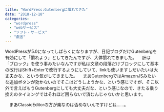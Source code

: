```yaml
---
title: "WordPress:Gutenbergに慣れてきた"
date: "2018-12-18"
categories: 
  - "wordpress"
  - "webサービス"
  - "ソフト・サービス"
  - "戯言"
---
```


WordPressが5.0になってしばらくになりますが、日記ブログだけGutenbergを有効にして「慣れよう」としてきたんですが、大体慣れてきました。 　肝は「ブロック」を使う事みたいなんですが私は文章の段落だけブロックにして基本の改行はShift+Enterで改行するようにしていて、linkも使いますしだいたいは大丈夫かな、という気がしてきました。 　まあGutenbergではAmazonJSみたいな追加ボタンが効かないのでそこはどうしようかな、という感じですが、そこ以外で言えばもうGutenbergにしても大丈夫だな、という感じなので、きたる乗り換えのタイミングではそれほど困らないで済むんじゃないかと思います。

　まあClassicEditorの方が楽なのは否めないんですけどね……。

